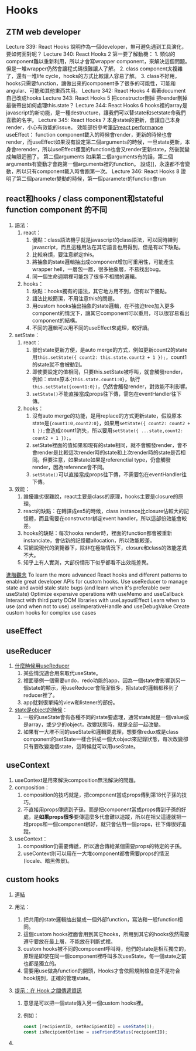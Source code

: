 # Hooks

## ZTM web developer

Lecture 339: React Hooks
   說明作為一個developer，無可避免遇到工具演化，要如何面對呢？
Lecture 340: React Hooks 2
   第一要了解動機：
      1. 類似的component難以重新利用，所以才會寫wrapper component，來解決這個問題。但是一堆wrapper仍然會讓程式碼很難讓人了解。
      2. class component太複雜了，還有一堆life cycle，hooks的方式比較讓人容易了解。
      3. class不好用，hooks只需要function，讓做出來的component多了很多的可能性，可能和angular、可能和其他東西共用。
Lecture 342: React Hooks 4
   看著document自己改成hooks
Lecture 343: React Hooks 5
   把constructor刪掉
   把render刪掉
   最後帶出如何處理this.state？
Lecture 344: React Hooks 6
   hooks裡的array是javascript的新功能，是一種destructure，讓我們可以替state和setstate命我們喜歡的名字。
Lecture 345: React Hooks 7
   本身state的更新，會讓自己本身render，小心有效能的issue。
   效能部份參考[筆記react performance](https://github.com/yellowful/developer-notes/blob/main/junior-to-senior/performance.md#react-performance)
   useEffect：
      function component載入的時候會render，更新的時候也會render，而useEffect如果沒有設定第二個arguments的時候，一旦state更新，本身會rerender，所以useEffect裡面的function也會又render更新state，然後就變成無限迴圈了。
      第二個arguments
            如果第二個arguments有的話，第二個arguments有變動才會跑第一個arguments裡的function。
            設成[]，永遠都不會變動，所以只有component載入時會跑第一次。
Lecture 346: React Hooks 8
   證明了第二個parameter變動的時候，第一個parameter的function會run

## react和hooks / class component和stateful function component 的不同

1. 語法：
   1. react：
      1. 優點：class語法機乎就是javascript的class語法，可以同時練到javascript，而且這種用法在其它語言也用得到，但是有以下缺點。
      2. 比較麻煩，要注意綁定this。
      3. 將抽象的state邏輯抽出成component增加可重用性，可能產生wrapper hell，一層包一層，很多抽象層，不易找出bug。
      4. 同一個生命週期裡可能包了很多不相關的邏輯。
   2. hooks：
      1. 缺點：hooks獨有的語法，其它地方用不到，但有以下優點。
      2. 語法比較簡潔，不用注意this的問題。
      3. 用custom hooks抽出抽象的state邏輯，在不強迫tree加入更多component的情況下，讓其它component可以重用，可以很容易看出component的結構。
      4. 不同的邏輯可以用不同的useEffect來處理，較好讀。
2. setState：
   1. react：
      1. 部份state更新方便，是auto merge的方式，例如更新count2的state用`this.setState({ count2: this.state.count2 + 1 });`，count1的state就不會被動到。
      2. 即使要設定的值相同，只要this.setState被呼叫，就會觸發render，例如：state原本`{this.state.count1:0}`，執行`this.setState({count1:0})`，仍然會觸發render，對效能不利影響。
      3. `setState()`不能直接當成props往下傳，需包在eventHandler往下傳。
   2. hooks：
      1. 沒有auto merge的功能，是用replace的方式更新state，假設原本state是`{count1:0,count2:0}`，如果用`setState({ count2: count2 + 1 });`會造成count1消失，所以要用`setState({ ...state,count2: count2 + 1 });`。
      2. setState裡面的值如果和現有的state相同，就不會觸發render，會不會render是比較這次render時的state和上次render時的state是否相同。但要注意，如果state如果是referenctial type，仍會觸發render，因為reference會不同。
      3. `setState()`可以直接當成props往下傳，不需要包在eventHandler往下傳。
3. 效能：
   1. 誰優誰劣很難說，react主要是class的原理，hooks主要是closure的原理。
   2. react的缺點：在轉譯成es5的時候，class instance比closure佔較大的記憶體，而且需要在constructor綁定event handler，所以這部份效能會較差。
   3. hooks的缺點：每次hooks render時，裡面的function都會被重新instanciate，會佔新的記憶體allocation，所以效能較差。
   4. 官網說現代的瀏覽器下，除非在極端情況下，closure和class的效能差異不大。
   5. 知乎上有人實測，大部份情形下似乎都看不出效能差異。

[進階觀念](https://kentcdodds.com/blog/write-fewer-longer-tests)
   To learn the more advanced React hooks and different patterns to enable great developer APIs for custom hooks.
   Use useReducer to manage state and avoid stale state bugs (and learn when it's preferable over useState)
   Optimize expensive operations with useMemo and useCallback
   Interact with third party DOM libraries with useLayoutEffect
   Learn when to use (and when not to use) useImperativeHandle and useDebugValue
   Create custom hooks for complex use cases

## useEffect

## useReducer

1. [什麼時候用useReducer](https://kentcdodds.com/blog/should-i-usestate-or-usereducer)
   1. 某些情況適合用來取代useState。
   2. 裡面舉例一個需要undo，redo功能的app，因為一個state會影響到另一個state的顯示，用useReducer會簡潔很多，把state的邏輯都移到了reducer裡了。
   3. app就剩很單純的view和listener的部份。
2. [state是object的時候](https://linyencheng.github.io/2020/02/02/react-component-class-based-vs-functional/)：
   1. 一般的useState會有各種不同的state要處理，通常state就是一個value或是array，或少少的object，改變狀態時，就是全部一起改變。
   2. 如果有一大堆不同的useState和邏輯要處理，想要像redux或是class component的setState一樣合併成一個大object來記錄狀態，每次改變卻只有要改變幾個state，這時候就可以用useState。

## useContext

1. useContext是用來解決composition無法解決的問題。
2. composition：
   1. composition的技巧就是，把component當成props傳到第18代子孫的技巧。
   2. 不直接用props傳遞到子孫，而是把component當成props傳到子孫的好處，是**如果props很多**要傳這麼多代會難以追蹤，所以在祖父這邊就把一堆props和一個component綁好，就只會佔用一個props，往下傳很好追蹤。
3. useContext：
   1. composition仍需要傳遞，所以適合傳給某個需要props的特定的子孫。
   2. useContext則可以用在一大堆component都會需要props的情況(locale、暗黑佈景)。

## custom hooks

1. [連結](https://zh-hant.reactjs.org/docs/hooks-custom.html)
2. 用法：
   1. 把共用的state邏輯抽出變成一個外部function，寫法和一般function相同。
   2. 這個custom hooks裡面會用到其它hooks，所用到其它的hooks依然需要遵守要放在最上層，不能放在判斷式裡。
   3. custom hooks被不同的component呼叫時，他們的state是相互獨立的，原理是即使在同一個component裡呼叫多次useState，每一個state之前也都是獨立的。
   4. 需要用use做為function的開頭，Hooks才會依照規則檢查是不是符合hook規則，正確的管理state。
3. [提示：在 Hook 之間傳遞資訊](https://zh-hant.reactjs.org/docs/hooks-custom.html#tip-pass-information-between-hooks)
   1. 意思是可以把一個state傳入另一個custom hooks裡。
   2. 例如：

      ```jsx
      const [recipientID, setRecipientID] = useState(1);
      const isRecipientOnline = useFriendStatus(recipientID);
      ```

4. 